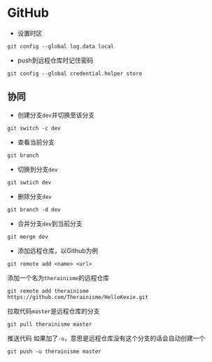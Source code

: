 # GitHub

* 设置时区

`git config --global log.data local`

* push到远程仓库时记住密码

`git config --global credential.helper store`

## 协同

* 创建分支`dev`并切换至该分支

`git switch -c dev`

* 查看当前分支

`git branch`

* 切换到分支`dev`

`git swtich dev`

* 删除分支`dev`

`git branch -d dev`

* 合并分支`dev`到当前分支

`git merge dev`

* 添加远程仓库，以Github为例

`git remote add <name> <url>`

添加一个名为`therainisme`的远程仓库

`git remote add therainisme https://github.com/Therainisme/HelloKexie.git`

拉取代码`master`是远程仓库的分支

`git pull therainisme master`

推送代码 如果加了`-u`，意思是远程仓库没有这个分支的话会自动创建一个

`git push -u therainisme master`
